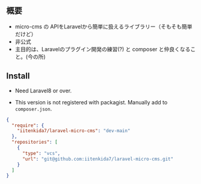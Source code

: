 ## 概要
* micro-cms の APIをLaravelから簡単に扱えるライブラリー（そもそも簡単だけど）
* 非公式
* 主目的は、Laravelのプラグイン開発の練習(?) と composer と仲良くなること。(今の所)

## Install

* Need Laravel8 or over.

* This version is not registered with packagist. Manually add to `composer.json`.

```composer.json
{
  "require": {
    "iitenkida7/laravel-micro-cms": "dev-main"
  },
  "repositories": [
    {
      "type": "vcs",
      "url": "git@github.com:iitenkida7/laravel-micro-cms.git"
    }
  ]
}
```

